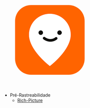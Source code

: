 <a href="/" style="text-decoration: none;">
    <img alt="Logo-moovit" src="assets/logo.png" style="border-radius: 30%; padding: 40px">
</a>

* Pré-Rastreabilidade
    * [Rich-Picture](./Elicitacao/RichPicture)